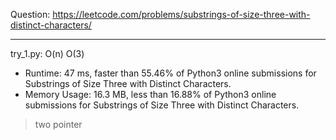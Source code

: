 Question: https://leetcode.com/problems/substrings-of-size-three-with-distinct-characters/

---

try_1.py: O(n) O(3)

* Runtime: 47 ms, faster than 55.46% of Python3 online submissions for Substrings of Size Three with Distinct Characters.
* Memory Usage: 16.3 MB, less than 16.88% of Python3 online submissions for Substrings of Size Three with Distinct Characters.

> two pointer